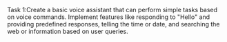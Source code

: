 Task 1:Create a basic voice assistant that can perform simple tasks based on voice commands. Implement features like responding to "Hello" and providing predefined responses, telling the time or date, and searching the web or information based on user queries.
